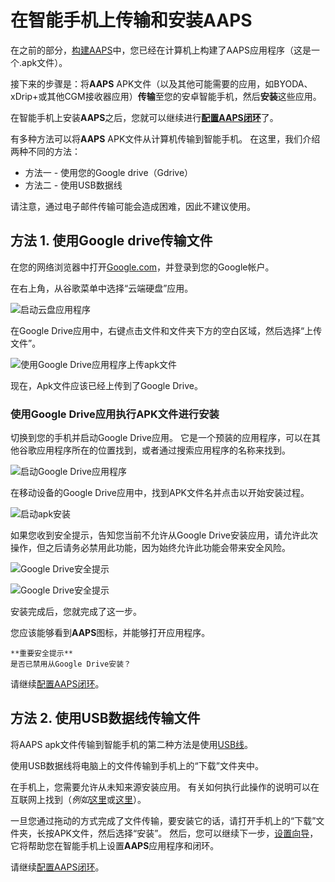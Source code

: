 # 在智能手机上传输和安装AAPS

在之前的部分，[构建AAPS](../SettingUpAaps/BuildingAaps.md)中，您已经在计算机上构建了AAPS应用程序（这是一个.apk文件）。

接下来的步骤是：将**AAPS** APK文件（以及其他可能需要的应用，如BYODA、xDrip+或其他CGM接收器应用）**传输**至您的安卓智能手机，然后**安装**这些应用。

在智能手机上安装**AAPS**之后，您就可以继续进行[**配置AAPS闭环**](../SettingUpAaps/SetupWizard.md)了。

有多种方法可以将**AAPS** APK文件从计算机传输到智能手机。 在这里，我们介绍两种不同的方法：

* 方法一 - 使用您的Google drive（Gdrive）
* 方法二 - 使用USB数据线

请注意，通过电子邮件传输可能会造成困难，因此不建议使用。

## 方法 1. 使用Google drive传输文件

在您的网络浏览器中打开[Google.com](https://www.google.com/)，并登录到您的Google帐户。

在右上角，从谷歌菜单中选择“云端硬盘”应用。

![启动云盘应用程序](../images/GoogleDriveInWebbrowser.png)

在Google Drive应用中，右键点击文件和文件夹下方的空白区域，然后选择“上传文件”。

![使用Google Drive应用程序上传apk文件](../images/GoogleDriveUploadFile.png)

现在，Apk文件应该已经上传到了Google Drive。


### 使用Google Drive应用执行APK文件进行安装

切换到您的手机并启动Google Drive应用。 它是一个预装的应用程序，可以在其他谷歌应用程序所在的位置找到，或者通过搜索应用程序的名称来找到。

![启动Google Drive应用程序](../images/GoogleDriveMobileAPPLaunch.png)

在移动设备的Google Drive应用中，找到APK文件名并点击以开始安装过程。

![启动apk安装](../images/GoogleDriveMobileUploadedAPK.png)

如果您收到安全提示，告知您当前不允许从Google Drive安装应用，请允许此次操作，但之后请务必禁用此功能，因为始终允许此功能会带来安全风险。

![Google Drive安全提示](../images/GoogleDriveMobileMissingSecuritySetting.png)

![Google Drive安全提示](../images/GoogleDriveMobileSettingSecuritySetting.png)

安装完成后，您就完成了这一步。

您应该能够看到**AAPS**图标，并能够打开应用程序。

```{warning}
**重要安全提示​**
是否已禁用从Google Drive安装？
```

请继续[配置AAPS闭环](../SettingUpAaps/SetupWizard.md)。

## 方法 2. 使用USB数据线传输文件
将AAPS apk文件传输到智能手机的第二种方法是使用[USB线](https://support.google.com/android/answer/9064445?hl=en)。

使用USB数据线将电脑上的文件传输到手机上的“下载”文件夹中。

在手机上，您需要允许从未知来源安装应用。 有关如何执行此操作的说明可以在互联网上找到（_例如_[这里](https://www.expressvpn.com/de/support/vpn-setup/enable-apk-installs-android/)或[这里](https://www.androidcentral.com/unknown-sources)）。

一旦您通过拖动的方式完成了文件传输，要安装它的话，请打开手机上的“下载”文件夹，长按APK文件，然后选择“安装”。 然后，您可以继续下一步，[设置向导](../SettingUpAaps/SetupWizard.md)，它将帮助您在智能手机上设置**AAPS**应用程序和闭环。

请继续[配置AAPS闭环](../SettingUpAaps/SetupWizard.md)。